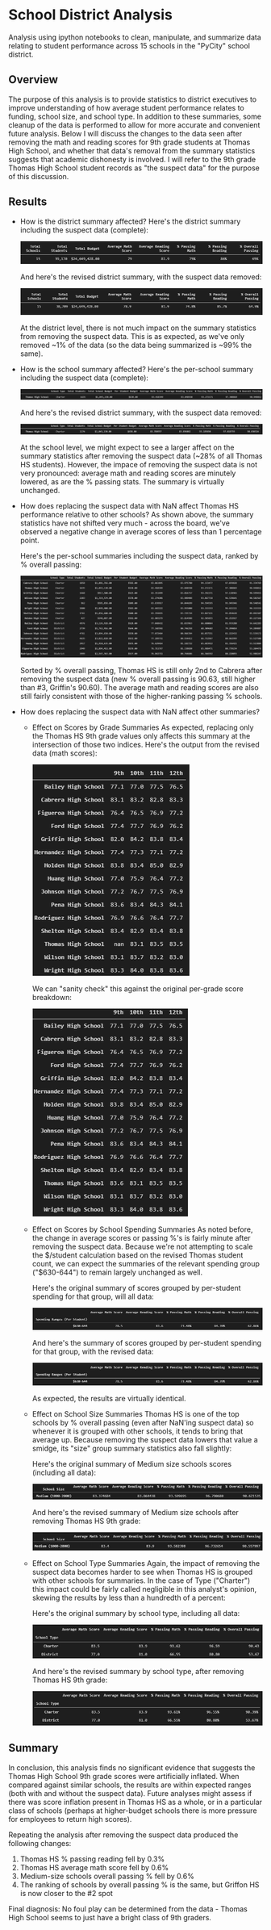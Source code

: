 # School District Analysis
Analysis using ipython notebooks to clean, manipulate, and summarize data relating to student performance across 15 schools in the "PyCity" school district.

## Overview
The purpose of this analysis is to provide statistics to district executives to improve understanding of how average student performance relates to funding, school size, and school type. In addition to these summaries, some cleanup of the data is performed to allow for more accurate and convenient future analysis. Below I will discuss the changes to the data seen after removing the math and reading scores for 9th grade students at Thomas High School, and whether that data's removal from the summary statistics suggests that academic dishonesty is involved. I will refer to the 9th grade Thomas High School student records as "the suspect data" for the purpose of this discussion.

## Results
* How is the district summary affected?
    Here's the district summary including the suspect data (complete):
    
    ![](./Resources/district_summary_original.png)

    And here's the revised district summary, with the suspect data removed:

    ![](./Resources/district_summary_revised.png)

    At the district level, there is not much impact on the summary statistics from removing the suspect data. This is as expected, as we've only removed ~1% of the data (so the data being summarized is ~99% the same).

*  How is the school summary affected?
    Here's the per-school summary including the suspect data (complete):

    ![](./Resources/school_summary_original.png)

    And here's the revised district summary, with the suspect data removed:

    ![](./Resources/school_summary_revised.png)

    At the school level, we might expect to see a larger affect on the summary statistics after removing the suspect data (~28% of all Thomas HS students). However, the impace of removing the suspect data is not very pronounced: average math and reading scores are minutely lowered, as are the % passing stats. The summary is virtually unchanged.

* How does replacing the suspect data with NaN affect Thomas HS performance relative to other schools?
    As shown above, the summary statistics have not shifted very much - across the board, we've observed a negative change in average scores of less than 1 percentage point.

    Here's the per-school summaries including the suspect data, ranked by % overall passing:

    ![](./Resources/school_summary_all_original.png)

    Sorted by % overall passing, Thomas HS is still only 2nd to Cabrera after removing the suspect data (new % overall passing is 90.63, still higher than #3, Griffin's 90.60). The average math and reading scores are also still fairly consistent with those of the higher-ranking passing % schools.

* How does replacing the suspect data with NaN affect other summaries?
    * Effect on Scores by Grade Summaries
        As expected, replacing only the Thomas HS 9th grade values only affects this summary at the intersection of those two indices. Here's the output from the revised data (math scores):

        ![](./Resources/grade_scores_revised.png)

        We can "sanity check" this against the original per-grade score breakdown:

        ![](./Resources/grade_scores_original.png)

    * Effect on Scores by School Spending Summaries
        As noted before, the change in average scores or passing %'s is fairly minute after removing the suspect data. Because we're not attempting to scale the $/student calculation based on the revised Thomas student count, we can expect the summaries of the relevant spending group ("$630-644") to remain largely unchanged as well.

        Here's the original summary of scores grouped by per-student spending for that group, will all data:
        
        ![](./Resources/spending_summary_original.png)

        And here's the summary of scores grouped by per-student spending for that group, with the revised data:

        ![](./Resources/spending_summary_original.png)

        As expected, the results are virtually identical.

    * Effect on School Size Summaries
        Thomas HS is one of the top schools by % overall passing (even after NaN'ing suspect data) so whenever it is grouped with other schools, it tends to bring that average up. Because removing the suspect data lowers that value a smidge, its "size" group summary statistics also fall slightly:

        Here's the original summary of Medium size schools scores (including all data):

        ![](./Resources/size_summary_original.png)

        And here's the revised summary of Medium size schools after removing Thomas HS 9th grade:

        ![](./Resources/size_summary_revised.png)

    * Effect on School Type Summaries
        Again, the impact of removing the suspect data becomes harder to see when Thomas HS is grouped with other schools for summaries. In the case of Type ("Charter") this impact could be fairly called negligible in this analyst's opinion, skewing the results by less than a hundredth of a percent:

        Here's the original summary by school type, including all data:

        ![](./Resources/type_summary_original.png)

        And here's the revised summary by school type, after removing Thomas HS 9th grade:

        ![](./Resources/type_summary_revised.png)

## Summary
In conclusion, this analysis finds no significant evidence that suggests the Thomas High School 9th grade scores were artificially inflated. When compared against similar schools, the results are within expected ranges (both with and without the suspect data). Future analyses might assess if there was score inflation present in Thomas HS as a whole, or in a particular class of schools (perhaps at higher-budget schools there is more pressure for employees to return high scores).

Repeating the analysis after removing the suspect data produced the following changes:
1. Thomas HS % passing reading fell by 0.3%
2. Thomas HS average math score fell by 0.6%
3. Medium-size schools overall passing % fell by 0.6%
4. The ranking of schools by overall passing % is the same, but Griffon HS is now closer to the #2 spot

Final diagnosis: No foul play can be determined from the data - Thomas High School seems to just have a bright class of 9th graders.